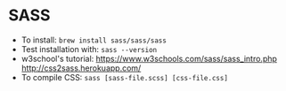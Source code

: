 # SASS

* To install: `brew install sass/sass/sass`
* Test installation with: `sass --version`
* w3school's tutorial: https://www.w3schools.com/sass/sass_intro.php
http://css2sass.herokuapp.com/
* To compile CSS: `sass [sass-file.scss] [css-file.css]`